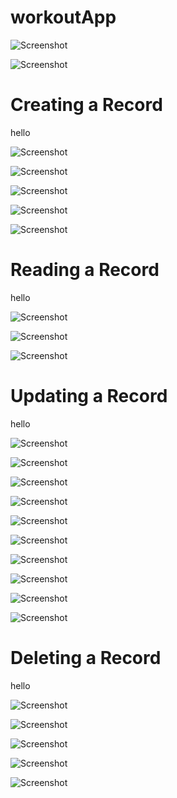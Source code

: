 # workoutApp

<!-- <img src=https://github.com/drew-marchione/workoutApp/blob/master/images/signIn.png width="740" height="480"> -->

![Screenshot](./images/signIn.png)

![Screenshot](./images/adminLandingPage.png)

# Creating a Record
hello

![Screenshot](./images/createRecord.png)

![Screenshot](./images/createRecordPanel.png)

![Screenshot](./images/createFailed.png)

![Screenshot](./images/createFailedName.png)

![Screenshot](./images/createSuccessful.png)

# Reading a Record

hello

![Screenshot](./images/readRecord.png)

![Screenshot](./images/readRecordDropdown.png)

![Screenshot](./images/readRecordModal.png)

# Updating a Record

hello

![Screenshot](./images/updateRecord.png)

![Screenshot](./images/updateRecordDropdown.png)

![Screenshot](./images/updateRecordModal.png)

![Screenshot](./images/updateRecordModalText.png)

![Screenshot](./images/updateRecordSuccessful.png)

![Screenshot](./images/updateRecordPanel.png)

![Screenshot](./images/updateRecordNameFail1.png)

![Screenshot](./images/updateRecordNameFail2.png)

![Screenshot](./images/updateRecordEmptyFail1.png)

![Screenshot](./images/updateRecordEmptyFail2.png)

# Deleting a Record

hello

![Screenshot](./images/deleteRecord.png)

![Screenshot](./images/deleteRecordDropdown.png)

![Screenshot](./images/deleteRecordModal.png)

![Screenshot](./images/deleteRecordSuccessful.png)

![Screenshot](./images/deleteRecordPanel.png)
